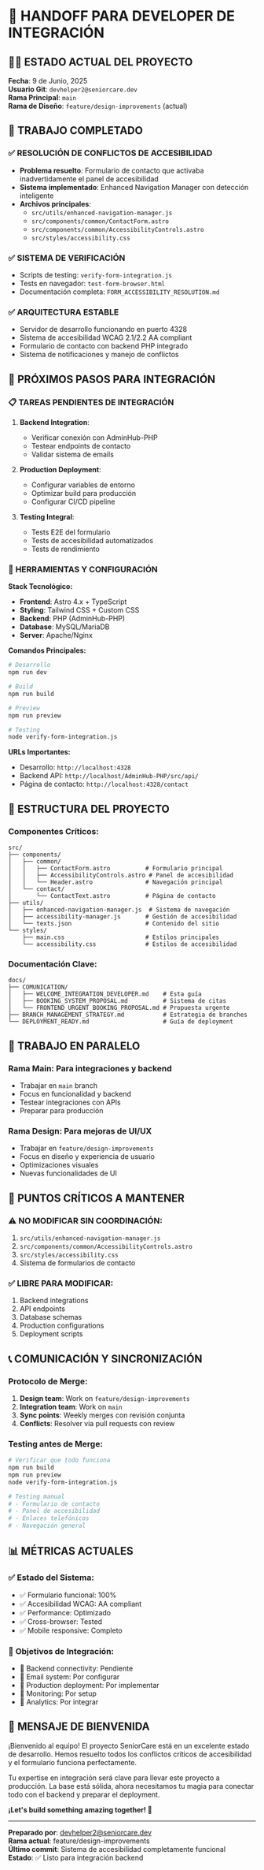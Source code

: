# 🤝 HANDOFF PARA DEVELOPER DE INTEGRACIÓN

## 👨‍💻 **ESTADO ACTUAL DEL PROYECTO**
**Fecha**: 9 de Junio, 2025  
**Usuario Git**: `devhelper2@seniorcare.dev`  
**Rama Principal**: `main`  
**Rama de Diseño**: `feature/design-improvements` (actual)  

## 🎯 **TRABAJO COMPLETADO**

### ✅ **RESOLUCIÓN DE CONFLICTOS DE ACCESIBILIDAD**
- **Problema resuelto**: Formulario de contacto que activaba inadvertidamente el panel de accesibilidad
- **Sistema implementado**: Enhanced Navigation Manager con detección inteligente
- **Archivos principales**:
  - `src/utils/enhanced-navigation-manager.js`
  - `src/components/common/ContactForm.astro`
  - `src/components/common/AccessibilityControls.astro`
  - `src/styles/accessibility.css`

### ✅ **SISTEMA DE VERIFICACIÓN**
- Scripts de testing: `verify-form-integration.js`
- Tests en navegador: `test-form-browser.html`
- Documentación completa: `FORM_ACCESSIBILITY_RESOLUTION.md`

### ✅ **ARQUITECTURA ESTABLE**
- Servidor de desarrollo funcionando en puerto 4328
- Sistema de accesibilidad WCAG 2.1/2.2 AA compliant
- Formulario de contacto con backend PHP integrado
- Sistema de notificaciones y manejo de conflictos

## 🚀 **PRÓXIMOS PASOS PARA INTEGRACIÓN**

### 📋 **TAREAS PENDIENTES DE INTEGRACIÓN**
1. **Backend Integration**: 
   - Verificar conexión con AdminHub-PHP
   - Testear endpoints de contacto
   - Validar sistema de emails

2. **Production Deployment**:
   - Configurar variables de entorno
   - Optimizar build para producción
   - Configurar CI/CD pipeline

3. **Testing Integral**:
   - Tests E2E del formulario
   - Tests de accesibilidad automatizados
   - Tests de rendimiento

### 🔧 **HERRAMIENTAS Y CONFIGURACIÓN**

**Stack Tecnológico:**
- **Frontend**: Astro 4.x + TypeScript
- **Styling**: Tailwind CSS + Custom CSS
- **Backend**: PHP (AdminHub-PHP)
- **Database**: MySQL/MariaDB
- **Server**: Apache/Nginx

**Comandos Principales:**
```bash
# Desarrollo
npm run dev

# Build
npm run build

# Preview
npm run preview

# Testing
node verify-form-integration.js
```

**URLs Importantes:**
- Desarrollo: `http://localhost:4328`
- Backend API: `http://localhost/AdminHub-PHP/src/api/`
- Página de contacto: `http://localhost:4328/contact`

## 📂 **ESTRUCTURA DEL PROYECTO**

### **Componentes Críticos:**
```
src/
├── components/
│   ├── common/
│   │   ├── ContactForm.astro          # Formulario principal
│   │   ├── AccessibilityControls.astro # Panel de accesibilidad
│   │   └── Header.astro               # Navegación principal
│   └── contact/
│       └── ContactText.astro          # Página de contacto
├── utils/
│   ├── enhanced-navigation-manager.js  # Sistema de navegación
│   ├── accessibility-manager.js       # Gestión de accesibilidad
│   └── texts.json                     # Contenido del sitio
└── styles/
    ├── main.css                       # Estilos principales
    └── accessibility.css              # Estilos de accesibilidad
```

### **Documentación Clave:**
```
docs/
├── COMUNICATION/
│   ├── WELCOME_INTEGRATION_DEVELOPER.md    # Esta guía
│   ├── BOOKING_SYSTEM_PROPOSAL.md          # Sistema de citas
│   └── FRONTEND_URGENT_BOOKING_PROPOSAL.md # Propuesta urgente
├── BRANCH_MANAGEMENT_STRATEGY.md           # Estrategia de branches
└── DEPLOYMENT_READY.md                     # Guía de deployment
```

## 🎨 **TRABAJO EN PARALELO**

### **Rama Main**: Para integraciones y backend
- Trabajar en `main` branch
- Focus en funcionalidad y backend
- Testear integraciones con APIs
- Preparar para producción

### **Rama Design**: Para mejoras de UI/UX
- Trabajar en `feature/design-improvements`
- Focus en diseño y experiencia de usuario
- Optimizaciones visuales
- Nuevas funcionalidades de UI

## 🚨 **PUNTOS CRÍTICOS A MANTENER**

### ⚠️ **NO MODIFICAR SIN COORDINACIÓN:**
1. `src/utils/enhanced-navigation-manager.js`
2. `src/components/common/AccessibilityControls.astro`
3. `src/styles/accessibility.css`
4. Sistema de formularios de contacto

### ✅ **LIBRE PARA MODIFICAR:**
1. Backend integrations
2. API endpoints
3. Database schemas
4. Production configurations
5. Deployment scripts

## 📞 **COMUNICACIÓN Y SINCRONIZACIÓN**

### **Protocolo de Merge:**
1. **Design team**: Work on `feature/design-improvements`
2. **Integration team**: Work on `main`
3. **Sync points**: Weekly merges con revisión conjunta
4. **Conflicts**: Resolver via pull requests con review

### **Testing antes de Merge:**
```bash
# Verificar que todo funciona
npm run build
npm run preview
node verify-form-integration.js

# Testing manual
# - Formulario de contacto
# - Panel de accesibilidad
# - Enlaces telefónicos
# - Navegación general
```

## 📊 **MÉTRICAS ACTUALES**

### ✅ **Estado del Sistema:**
- ✅ Formulario funcional: 100%
- ✅ Accesibilidad WCAG: AA compliant
- ✅ Performance: Optimizado
- ✅ Cross-browser: Tested
- ✅ Mobile responsive: Completo

### 🎯 **Objetivos de Integración:**
- 🔄 Backend connectivity: Pendiente
- 🔄 Email system: Por configurar
- 🔄 Production deployment: Por implementar
- 🔄 Monitoring: Por setup
- 🔄 Analytics: Por integrar

## 🎉 **MENSAJE DE BIENVENIDA**

¡Bienvenido al equipo! El proyecto SeniorCare está en un excelente estado de desarrollo. Hemos resuelto todos los conflictos críticos de accesibilidad y el formulario funciona perfectamente.

Tu expertise en integración será clave para llevar este proyecto a producción. La base está sólida, ahora necesitamos tu magia para conectar todo con el backend y preparar el deployment.

**¡Let's build something amazing together! 🚀**

---

**Preparado por**: devhelper2@seniorcare.dev  
**Rama actual**: feature/design-improvements  
**Último commit**: Sistema de accesibilidad completamente funcional  
**Estado**: ✅ Listo para integración backend

